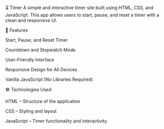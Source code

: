 ⏳ Timer 
A simple and interactive timer site built using HTML, CSS, and JavaScript. This app allows users to start, pause, and reset a timer with a clean and responsive UI.

🚀 Features

Start, Pause, and Reset Timer

Countdown and Stopwatch Mode

User-Friendly Interface

Responsive Design for All Devices

Vanilla JavaScript (No Libraries Required)


🛠 Technologies Used

HTML – Structure of the application

CSS – Styling and layout

JavaScript – Timer functionality and interactivity.
